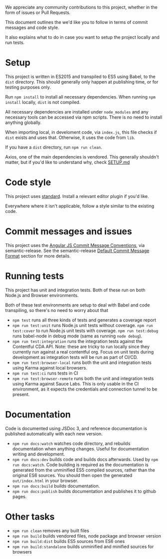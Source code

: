 We appreciate any community contributions to this project, whether in the form of issues or Pull Requests.

This document outlines the we'd like you to follow in terms of commit messages and code style.

It also explains what to do in case you want to setup the project locally and run tests.

# Setup

This project is written in ES2015 and transpiled to ES5 using Babel, to the `dist` directory. This should generally only happen at publishing time, or for testing purposes only.

Run `npm install` to install all necessary dependencies. When running `npm install` locally, `dist` is not compiled.

All necessary dependencies are installed under `node_modules` and any necessary tools can be accessed via npm scripts. There is no need to install anything globally.

When importing local, in develoment code, via `index.js`, this file checks if `dist` exists and uses that. Otherwise, it uses the code from `lib`.

If you have a `dist` directory, run `npm run clean`.

Axios, one of the main dependencies is vendored. This generally shouldn't matter, but if you'd like to understand why, check [SETUP.md](SETUP.md)

# Code style

This project uses [standard](https://github.com/feross/standard). Install a relevant editor plugin if you'd like.

Everywhere where it isn't applicable, follow a style similar to the existing code.

# Commit messages and issues

This project uses the [Angular JS Commit Message Conventions](https://docs.google.com/document/d/1QrDFcIiPjSLDn3EL15IJygNPiHORgU1_OOAqWjiDU5Y/edit), via semantic-release. See the semantic-release [Default Commit Message Format](https://github.com/semantic-release/semantic-release#default-commit-message-format) section for more details.

# Running tests

This project has unit and integration tests. Both of these run on both Node.js and Browser environments.

Both of these test environments are setup to deal with Babel and code transpiling, so there's no need to worry about that

- `npm test` runs all three kinds of tests and generates a coverage report
- `npm run test:unit` runs Node.js unit tests without coverage. `npm run test:cover` to run Node.js unit tests with coverage. `npm run test:debug` runs babel-node in debug mode (same as running `node debug`).
- `npm run test:integration` runs the integration tests against the Contentful CDA API. Note: these are tricky to run locally since they currently run against a real contentful org. Focus on unit tests during development as integration tests will be run as part of CI/CD.
- `npm run test:browser-local` runs both the unit and integration tests using Karma against local browsers.
- `npm run test:ci` runs tests in CI
- `npm run test:browser-remote` runs both the unit and integration tests using Karma against Sauce Labs. This is only usable in the CI environment, as it expects the credentials and connection tunnel to be present.

# Documentation

Code is documented using JSDoc 3, and reference documentation is published automatically with each new version.

- `npm run docs:watch` watches code directory, and rebuilds documentation when anything changes. Useful for documentation writing and development.
- `npm run docs:dev` builds code and builds docs afterwards. Used by `npm run docs:watch`. Code building is required as the documentation is generated from the unminified ES5 compiled sources, rather than the original ES6 sources. You should then open the generated `out/index.html` in your browser.
- `npm run docs:build` builds documentation.
- `npm run docs:publish` builds documentation and publishes it to github pages.

# Other tasks

- `npm run clean` removes any built files
- `npm run build` builds vendored files, node package and browser version
- `npm run build:dist` builds ES5 sources from ES6 ones
- `npm run build:standalone` builds unminified and minified sources for browsers
